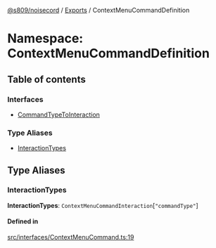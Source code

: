 [@s809/noisecord](../README.md) / [Exports](../modules.md) / ContextMenuCommandDefinition

# Namespace: ContextMenuCommandDefinition

## Table of contents

### Interfaces

- [CommandTypeToInteraction](../interfaces/ContextMenuCommandDefinition.CommandTypeToInteraction.md)

### Type Aliases

- [InteractionTypes](ContextMenuCommandDefinition.md#interactiontypes)

## Type Aliases

### InteractionTypes

 **InteractionTypes**: `ContextMenuCommandInteraction`[``"commandType"``]

#### Defined in

[src/interfaces/ContextMenuCommand.ts:19](https://github.com/s809/noisecord/blob/a1ec49a/src/interfaces/ContextMenuCommand.ts#L19)
